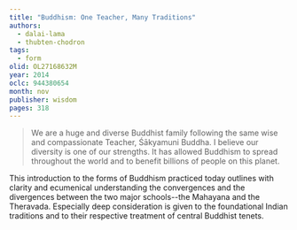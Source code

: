 ```yaml
---
title: "Buddhism: One Teacher, Many Traditions"
authors:
  - dalai-lama
  - thubten-chodron
tags:
  - form
olid: OL27168632M
year: 2014
oclc: 944380654
month: nov
publisher: wisdom
pages: 318
---
```


> We are a huge and diverse Buddhist family following the same wise and compassionate Teacher, Śākyamuni Buddha. I believe our diversity is one of our strengths. It has allowed Buddhism to spread throughout the world and to benefit billions of people on this planet.

This introduction to the forms of Buddhism practiced today outlines with clarity and ecumenical understanding the convergences and the divergences between the two major schools--the Mahayana and the Theravada. Especially deep consideration is given to the foundational Indian traditions and to their respective treatment of central Buddhist tenets.
